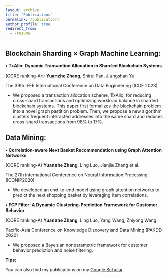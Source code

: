 ```yaml
---
layout: archive
title: "Publications"
permalink: /publication/
author_profile: true
redirect_from:
  - /resume
---
```


Blockchain Sharding × Graph Machine Learning:
-

**• TxAllo: Dynamic Transaction Allocation in Sharded Blockchain Systems**

(CORE ranking-A*) **Yuanzhe Zhang**, Shirui Pan, Jiangshan Yu.

The 39th IEEE International Conference on Data Engineering (ICDE 2023)

- We proposed a transaction allocation scheme, TxAllo, for reducing cross-shard transactions and optimizing workload balance in sharded blockchain systems. This paper first formalizes the blockchain problem into a novel graph partition problem. Then, we propose a new algorithm clusters frequent interacted addresses into the same shard and reduces cross-shard transactions from 98% to 17%.


Data Mining:
-

**• Correlation-aware Next Basket Recommendation using Graph Attention Networks**

(CORE ranking-A) **Yuanzhe Zhang**, Ling Luo, Jianjia Zhang et al.

The 27th International Conference on Neural Information Processing (ICONIP2020)

- We developed an end-to-end model using graph attention networks to predict the next shopping basket by leveraging item correlations.


**• FCP Filter: A Dynamic Clustering-Prediction Framework for Customer Behavior**

(CORE ranking-A) **Yuanzhe Zhang**, Ling Luo, Yang Wang, Zhiyong Wang.

Pacific-Asia Conference on Knowledge Discovery and Data Mining (PAKDD 2020)

- We proposed a Bayesian nonparametric framework for customer behavior prediction and noise filtering.


**Tips:**

You can also find my publications on my [Google Scholar](https://scholar.google.com/citations?user=GmhjohUAAAAJ&hl=en).
